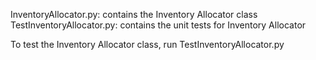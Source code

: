 InventoryAllocator.py: contains the Inventory Allocator class
TestInventoryAllocator.py: contains the unit tests for Inventory Allocator 

To test the Inventory Allocator class, run TestInventoryAllocator.py
